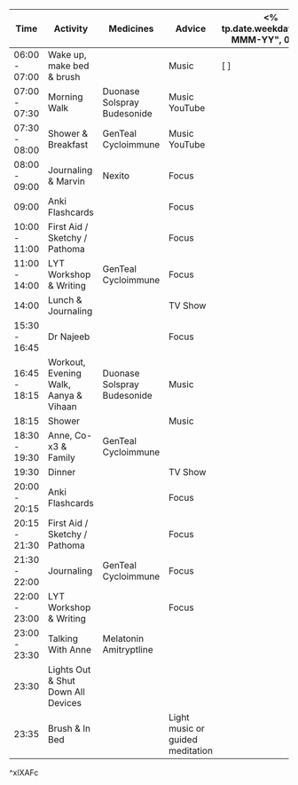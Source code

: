 | Time          | Activity                              | Medicines                    | Advice                           | <% tp.date.weekday("DD-MMM-YY", 0) %> | <% tp.date.weekday("DD-MMM-YY", 1) %> | <% tp.date.weekday("DD-MMM-YY", 2) %> | <% tp.date.weekday("DD-MMM-YY", 3) %> | <% tp.date.weekday("DD-MMM-YY", 4) %> | <% tp.date.weekday("DD-MMM-YY", 5) %> | <% tp.date.weekday("DD-MMM-YY", 6) %> |
| ------------- | ------------------------------------- | ---------------------------- | -------------------------------- | ------------------------------------- | ------------------------------------- | ------------------------------------- | ------------------------------------- | ------------------------------------- | ------------------------------------- | ------------------------------------- |
| 06:00 - 07:00 | Wake up, make bed & brush             |                              | Music                            | [ ]                                   | [ ]                                   | [ ]                                   | [ ]                                   | [ ]                                   | [ ]                                   | [ ]                                   |
| 07:00 - 07:30 | Morning Walk                          | Duonase  Solspray Budesonide | Music  YouTube                   |                                       |                                       |                                       |                                       |                                       |                                       |                                       |
| 07:30 - 08:00 | Shower & Breakfast                    | GenTeal Cycloimmune          | Music YouTube                    |                                       |                                       |                                       |                                       |                                       |                                       |                                       |
| 08:00 - 09:00 | Journaling & Marvin                   | Nexito                       | Focus                            |                                       |                                       |                                       |                                       |                                       |                                       |                                       |
| 09:00         | Anki Flashcards                       |                              | Focus                            |                                       |                                       |                                       |                                       |                                       |                                       |                                       |
| 10:00 - 11:00 | First Aid / Sketchy / Pathoma         |                              | Focus                            |                                       |                                       |                                       |                                       |                                       |                                       |                                       |
| 11:00 - 14:00 | LYT Workshop & Writing                | GenTeal Cycloimmune          | Focus                            |                                       |                                       |                                       |                                       |                                       |                                       |                                       |
| 14:00         | Lunch & Journaling                    |                              | TV Show                          |                                       |                                       |                                       |                                       |                                       |                                       |                                       |
| 15:30 - 16:45 | Dr Najeeb                             |                              | Focus                            |                                       |                                       |                                       |                                       |                                       |                                       |                                       |
| 16:45 - 18:15 | Workout, Evening Walk, Aanya & Vihaan | Duonase  Solspray Budesonide | Music                            |                                       |                                       |                                       |                                       |                                       |                                       |                                       |
| 18:15         | Shower                                |                              | Music                            |                                       |                                       |                                       |                                       |                                       |                                       |                                       |
| 18:30 - 19:30 | Anne, Co-x3 & Family                  | GenTeal Cycloimmune          |                                  |                                       |                                       |                                       |                                       |                                       |                                       |                                       |
| 19:30         | Dinner                                |                              | TV Show                          |                                       |                                       |                                       |                                       |                                       |                                       |                                       |
| 20:00 - 20:15 | Anki Flashcards                       |                              | Focus                            |                                       |                                       |                                       |                                       |                                       |                                       |                                       |
| 20:15 - 21:30 | First Aid / Sketchy / Pathoma         |                              | Focus                            |                                       |                                       |                                       |                                       |                                       |                                       |                                       |
| 21:30 - 22:00 | Journaling                            | GenTeal Cycloimmune          | Focus                            |                                       |                                       |                                       |                                       |                                       |                                       |                                       |
| 22:00 - 23:00 | LYT Workshop & Writing                |                              | Focus                            |                                       |                                       |                                       |                                       |                                       |                                       |                                       |
| 23:00 - 23:30 | Talking With Anne                     | Melatonin Amitryptline       |                                  |                                       |                                       |                                       |                                       |                                       |                                       |                                       |
| 23:30         | Lights Out & Shut Down All Devices    |                              |                                  |                                       |                                       |                                       |                                       |                                       |                                       |                                       |
| 23:35         | Brush & In Bed                        |                              | Light music or guided meditation |                                       |                                       |                                       |                                       |                                       |                                       |                                       |
^xlXAFc

